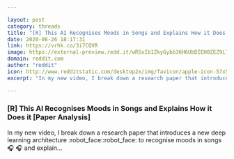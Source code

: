```yaml
---

layout: post
category: threads
title: "[R] This AI Recognises Moods in Songs and Explains How it Does it [Paper Analysis]"
date: 2020-06-26 18:17:31
link: https://vrhk.co/3i7CQVR
image: https://external-preview.redd.it/wRSxIb1ZkyGybb36H6UbDIEH0ZEZ9LTeC24863fq1K0.jpg?width=480&height=251.308900524&auto=webp&crop=480:251.308900524,smart&s=0081154c3b93efe040af613dcda1d4d96574bc6a
domain: reddit.com
author: "reddit"
icon: http://www.redditstatic.com/desktop2x/img/favicon/apple-icon-57x57.png
excerpt: "In my new video, I break down a research paper that introduces a new deep learning architecture :robot_face::robot_face: to recognise moods in songs :headphones: :headphones: and explain..."

---
```


### [R] This AI Recognises Moods in Songs and Explains How it Does it [Paper Analysis]

In my new video, I break down a research paper that introduces a new deep learning architecture :robot_face::robot_face: to recognise moods in songs :headphones: :headphones: and explain...